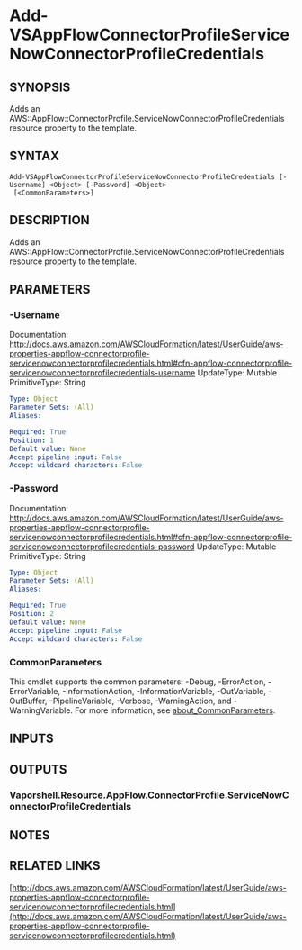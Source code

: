 # Add-VSAppFlowConnectorProfileServiceNowConnectorProfileCredentials

## SYNOPSIS
Adds an AWS::AppFlow::ConnectorProfile.ServiceNowConnectorProfileCredentials resource property to the template.

## SYNTAX

```
Add-VSAppFlowConnectorProfileServiceNowConnectorProfileCredentials [-Username] <Object> [-Password] <Object>
 [<CommonParameters>]
```

## DESCRIPTION
Adds an AWS::AppFlow::ConnectorProfile.ServiceNowConnectorProfileCredentials resource property to the template.

## PARAMETERS

### -Username
Documentation: http://docs.aws.amazon.com/AWSCloudFormation/latest/UserGuide/aws-properties-appflow-connectorprofile-servicenowconnectorprofilecredentials.html#cfn-appflow-connectorprofile-servicenowconnectorprofilecredentials-username
UpdateType: Mutable
PrimitiveType: String

```yaml
Type: Object
Parameter Sets: (All)
Aliases:

Required: True
Position: 1
Default value: None
Accept pipeline input: False
Accept wildcard characters: False
```

### -Password
Documentation: http://docs.aws.amazon.com/AWSCloudFormation/latest/UserGuide/aws-properties-appflow-connectorprofile-servicenowconnectorprofilecredentials.html#cfn-appflow-connectorprofile-servicenowconnectorprofilecredentials-password
UpdateType: Mutable
PrimitiveType: String

```yaml
Type: Object
Parameter Sets: (All)
Aliases:

Required: True
Position: 2
Default value: None
Accept pipeline input: False
Accept wildcard characters: False
```

### CommonParameters
This cmdlet supports the common parameters: -Debug, -ErrorAction, -ErrorVariable, -InformationAction, -InformationVariable, -OutVariable, -OutBuffer, -PipelineVariable, -Verbose, -WarningAction, and -WarningVariable. For more information, see [about_CommonParameters](http://go.microsoft.com/fwlink/?LinkID=113216).

## INPUTS

## OUTPUTS

### Vaporshell.Resource.AppFlow.ConnectorProfile.ServiceNowConnectorProfileCredentials
## NOTES

## RELATED LINKS

[http://docs.aws.amazon.com/AWSCloudFormation/latest/UserGuide/aws-properties-appflow-connectorprofile-servicenowconnectorprofilecredentials.html](http://docs.aws.amazon.com/AWSCloudFormation/latest/UserGuide/aws-properties-appflow-connectorprofile-servicenowconnectorprofilecredentials.html)

